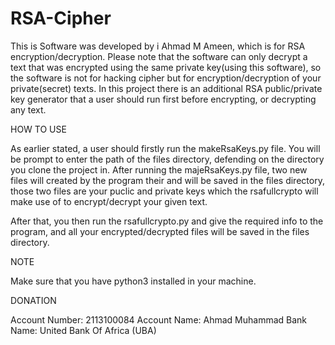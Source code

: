 # RSA-Cipher

This is Software was developed by i Ahmad M Ameen, which is for RSA encryption/decryption.
Please note that the software can only decrypt a text that was encrypted using the same private key(using this software),
so the software is not for hacking cipher but for encryption/decryption of your private(secret) texts.
In this project there is an additional RSA public/private key generator that a user should run first before encrypting,
or decrypting any text.

HOW TO USE

As earlier stated, a user should firstly run the makeRsaKeys.py file. You will be prompt to enter the path of the files directory,
defending on the directory you clone the project in.
After running the majeRsaKeys.py file, two new files will created by the program their and will be saved in the files directory,
those two files are your puclic and private keys which the rsafullcrypto will make use of to encrypt/decrypt your given text.

After that, you then run the rsafullcrypto.py and give the required info to the program, and all your encrypted/decrypted files
will be saved in the files directory.

NOTE

Make sure that you have python3 installed in your machine.

DONATION

Account Number: 2113100084
Account Name: Ahmad Muhammad
Bank Name: United Bank Of Africa (UBA)
